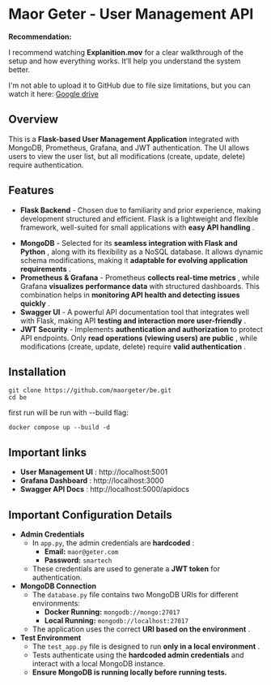 
# **Maor Geter - User Management API**

**Recommendation:**

I recommend watching **Explanition.mov** for a clear walkthrough of the setup and how everything works. It’ll help you understand the system better.

I'm not able to upload it to GitHub due to file size limitations, but you can watch it here: [Google drive](https://drive.google.com/file/d/1x11J7CT0T9UEjLQmC-SCKmC-61O1TKOk/view?usp=sharing)

## **Overview**

This is a **Flask-based User Management Application** integrated with MongoDB, Prometheus, Grafana, and JWT authentication. The UI allows users to view the user list, but all modifications (create, update, delete) require authentication.

## **Features**

- **Flask Backend** - Chosen due to familiarity and prior experience, making development structured and efficient. Flask is a lightweight and flexible framework, well-suited for small applications with  **easy API handling** .

* **MongoDB** - Selected for its  **seamless integration with Flask and Python** , along with its flexibility as a NoSQL database. It allows dynamic schema modifications, making it  **adaptable for evolving application requirements** .
* **Prometheus & Grafana** - Prometheus  **collects real-time metrics** , while Grafana **visualizes performance data** with structured dashboards. This combination helps in  **monitoring API health and detecting issues quickly** .
* **Swagger UI** - A powerful API documentation tool that integrates well with Flask, making API  **testing and interaction more user-friendly** .
* **JWT Security** - Implements **authentication and authorization** to protect API endpoints. Only  **read operations (viewing users) are public** , while modifications (create, update, delete) require  **valid authentication** .

## Installation

```
git clone https://github.com/maorgeter/be.git
cd be
```

first run will be run with --build flag:

```
docker compose up --build -d
```

## Important links

* **User Management UI** : http://localhost:5001
* **Grafana Dashboard** : http://localhost:3000
* **Swagger API Docs** : http://localhost:5000/apidocs

## Important Configuration Details

* **Admin Credentials**
  * In `app.py`, the admin credentials are  **hardcoded** :
    * **Email:** `maor@geter.com`
    * **Password:** `smartech`
  * These credentials are used to generate a **JWT token** for authentication.
* **MongoDB Connection**
  * The `database.py` file contains two MongoDB URIs for different environments:
    * **Docker Running:** `mongodb://mongo:27017`
    * **Local Running:** `mongodb://localhost:27017`
  * The application uses the correct  **URI based on the environment** .
* **Test Environment**
  * The `test_app.py` file is designed to run  **only in a local environment** .
  * Tests authenticate using the **hardcoded admin credentials** and interact with a local MongoDB instance.
  * **Ensure MongoDB is running locally before running tests.**
